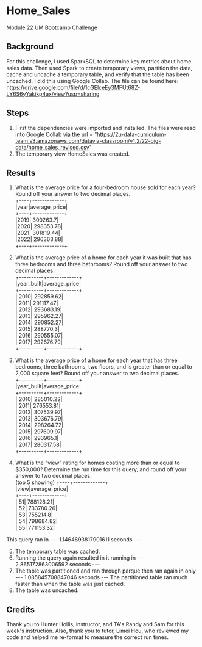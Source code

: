# Home_Sales
Module 22 UM Bootcamp Challenge

## Background
For this challenge, I used SparkSQL to determine key metrics about home sales data. Then used Spark to create temporary views, partition the data, cache and uncache a temporary table, and verify that the table has been uncached.  I did this using Google Collab.  The file can be found here: https://drive.google.com/file/d/1cGElceEy3MFUt68Z-LY6S6yYakikp4ax/view?usp=sharing

## Steps
1. First the dependencies were imported and installed.  The files were read into Google Collab via the url = "https://2u-data-curriculum-team.s3.amazonaws.com/dataviz-classroom/v1.2/22-big-data/home_sales_revised.csv"
2. The temporary view HomeSales was created.

## Results
1. What is the average price for a four-bedroom house sold for each year? Round off your answer to two decimal places.<br>
+----+-------------+<br>
|year|average_price|<br>
+----+-------------+<br>
|2019|     300263.7|<br>
|2020|    298353.78|<br>
|2021|    301819.44|<br>
|2022|    296363.88|<br>
+----+-------------+<br>

2. What is the average price of a home for each year it was built that has three bedrooms and three bathrooms? Round off your answer to two decimal places.<br>
+----------+-------------+<br>
|year_built|average_price|<br>
+----------+-------------+<br>
|      2010|    292859.62|<br>
|      2011|    291117.47|<br>
|      2012|    293683.19|<br>
|      2013|    295962.27|<br>
|      2014|    290852.27|<br>
|      2015|     288770.3|<br>
|      2016|    290555.07|<br>
|      2017|    292676.79|<br>
+----------+-------------+<br>

3. What is the average price of a home for each year that has three bedrooms, three bathrooms, two floors, and is greater than or equal to 2,000 square feet? Round off your answer to two decimal places.<br>
+----------+-------------+<br>
|year_built|average_price|<br>
+----------+-------------+<br>
|      2010|    285010.22|<br>
|      2011|    276553.81|<br>
|      2012|    307539.97|<br>
|      2013|    303676.79|<br>
|      2014|    298264.72|<br>
|      2015|    297609.97|<br>
|      2016|     293965.1|<br>
|      2017|    280317.58|<br>
+----------+-------------+<br>

4. What is the "view" rating for homes costing more than or equal to $350,000? Determine the run time for this query, and round off your answer to two decimal places.<br>
(top 5 showing)
+----+-------------+<br>
|view|average_price|<br>
+----+-------------+<br>
|  51|    788128.21|<br>
|  52|    733780.26|<br>
|  53|     755214.8|<br>
|  54|    798684.82|<br>
|  55|    771153.32|<br>

This query ran in --- 1.1464893817901611 seconds ---

5. The temporary table was cached.
6. Running the query again resulted in it running in --- 2.865172863006592 seconds ---
7. The table was partitioned and ran through parque then ran again in only --- 1.085845708847046 seconds ---
   The partitioned table ran much faster than when the table was just cached.
9. The table was uncached.

## Credits
Thank you to Hunter Hollis, instructor, and TA's Randy and Sam for this week's instruction. Also, thank you to tutor, Limei Hou, who reviewed my code and helped me re-format to measure the correct run times.
